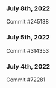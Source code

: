 ### July 8th, 2022

Commit #245138

### July 5th, 2022

Commit #314353


### July 4th, 2022

Commit #72281
